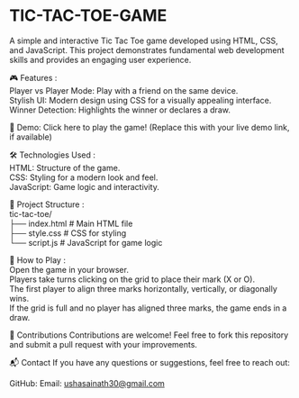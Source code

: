 # TIC-TAC-TOE-GAME

A simple and interactive Tic Tac Toe game developed using HTML, CSS, and JavaScript. This project demonstrates fundamental web development skills and provides an engaging user experience.

🎮 Features :<br>
Player vs Player Mode: Play with a friend on the same device.<br>
Stylish UI: Modern design using CSS for a visually appealing interface.<br>
Winner Detection: Highlights the winner or declares a draw.<br>

🚀 Demo:
Click here to play the game! (Replace this with your live demo link, if available)

🛠️ Technologies Used :<br>
HTML: Structure of the game.<br>
CSS: Styling for a modern look and feel.<br>
JavaScript: Game logic and interactivity.<br>


📂 Project Structure : <br>
tic-tac-toe/  
├── index.html        # Main HTML file  
├── style.css         # CSS for styling  
└── script.js         # JavaScript for game logic  

🎯 How to Play : <br>
Open the game in your browser.<br>
Players take turns clicking on the grid to place their mark (X or O).<br>
The first player to align three marks horizontally, vertically, or diagonally wins.<br>
If the grid is full and no player has aligned three marks, the game ends in a draw.<br>

🤝 Contributions
Contributions are welcome! Feel free to fork this repository and submit a pull request with your improvements.

📬 Contact
If you have any questions or suggestions, feel free to reach out:

GitHub: 
Email: ushasainath30@gmail.com
